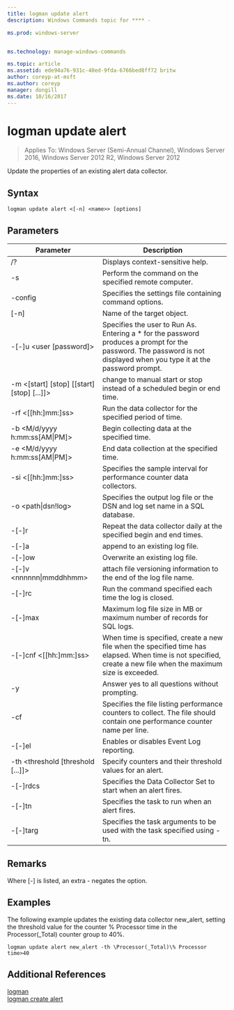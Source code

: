 ```yaml
---
title: logman update alert
description: Windows Commands topic for **** - 

ms.prod: windows-server


ms.technology: manage-windows-commands

ms.topic: article
ms.assetid: ede94a76-931c-40ed-9fda-6766bed8ff72 britw
author: coreyp-at-msft
ms.author: coreyp
manager: dongill
ms.date: 10/16/2017
---
```

# logman update alert

>Applies To: Windows Server (Semi-Annual Channel), Windows Server 2016, Windows Server 2012 R2, Windows Server 2012

Update the properties of an existing alert data collector.  

## Syntax  
```  
logman update alert <[-n] <name>> [options]  
```  
## Parameters  

|                 Parameter                  |                                                                               Description                                                                               |
|--------------------------------------------|-------------------------------------------------------------------------------------------------------------------------------------------------------------------------|
|                     /?                     |                                                                    Displays context-sensitive help.                                                                     |
|             -s <computer name>             |                                                          Perform the command on the specified remote computer.                                                          |
|              -config <value>               |                                                         Specifies the settings file containing command options.                                                         |
|                [-n] <name>                 |                                                                       Name of the target object.                                                                        |
|          -[-]u <user [password]>           | Specifies the user to Run As. Entering a \* for the password produces a prompt for the password. The password is not displayed when you type it at the password prompt. |
| -m <[start] [stop] [[start] [stop] [...]]> |                                                change to manual start or stop instead of a scheduled begin or end time.                                                 |
|             -rf <[[hh:]mm:]ss>             |                                                        Run the data collector for the specified period of time.                                                         |
|     -b <M/d/yyyy h:mm:ss[AM&#124;PM]>      |                                                              Begin collecting data at the specified time.                                                               |
|     -e <M/d/yyyy h:mm:ss[AM&#124;PM]>      |                                                               End data collection at the specified time.                                                                |
|             -si <[[hh:]mm:]ss>             |                                                 Specifies the sample interval for performance counter data collectors.                                                  |
|           -o <path&#124;dsn!log>           |                                              Specifies the output log file or the DSN and log set name in a SQL database.                                               |
|                   -[-]r                    |                                                  Repeat the data collector daily at the specified begin and end times.                                                  |
|                   -[-]a                    |                                                                     append to an existing log file.                                                                     |
|                   -[-]ow                   |                                                                     Overwrite an existing log file.                                                                     |
|        -[-]v <nnnnnn&#124;mmddhhmm>        |                                                   attach file versioning information to the end of the log file name.                                                   |
|               -[-]rc <task>                |                                                         Run the command specified each time the log is closed.                                                          |
|              -[-]max <value>               |                                                 Maximum log file size in MB or maximum number of records for SQL logs.                                                  |
|           -[-]cnf <[[hh:]mm:]ss>           |     When time is specified, create a new file when the specified time has elapsed. When time is not specified, create a new file when the maximum size is exceeded.     |
|                     -y                     |                                                             Answer yes to all questions without prompting.                                                              |
|               -cf <filename>               |                       Specifies the file listing performance counters to collect. The file should contain one performance counter name per line.                        |
|                   -[-]el                   |                                                                Enables or disables Event Log reporting.                                                                 |
|     -th <threshold [threshold [...]]>      |                                                        Specify counters and their threshold values for an alert.                                                        |
|              -[-]rdcs <name>               |                                                     Specifies the Data Collector Set to start when an alert fires.                                                      |
|               -[-]tn <task>                |                                                             Specifies the task to run when an alert fires.                                                              |
|            -[-]targ <argument>             |                                               Specifies the task arguments to be used with the task specified using -tn.                                                |

## Remarks  
Where [-] is listed, an extra - negates the option.  
## <a name=BKMK_examples></a>Examples  
The following example updates the existing data collector new_alert, setting the threshold value for the counter % Processor time in the Processor(_Total) counter group to 40%.  
```  
logman update alert new_alert -th \Processor(_Total)\% Processor time>40  
```  
## Additional References  
[logman](logman.md)  
[logman create alert](logman-create-alert.md)  
